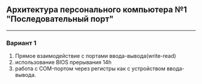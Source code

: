 ## Архитектура персонального компьютера №1 "Последовательный порт"

___

### Вариант 1
1. Прямое взаимодействие с портами ввода-вывода(write-read)
2. использование BIOS прерывания 14h
3. работа с COM-портом через регистры как с устройством ввода-вывода.